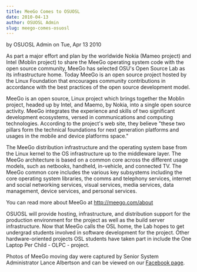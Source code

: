 ```yaml
---
title: MeeGo Comes to OSUOSL
date: 2010-04-13
author: OSUOSL Admin
slug: meego-comes-osuosl
---
```

by OSUOSL Admin on Tue, Apr 13 2010

As part a major effort and plan by the worldwide Nokia (Mameo project) and Intel
(Moblin project) to share the MeeGo operating system code with the open source
community, MeeGo has selected OSU's Open Source Lab as its infrastructure home.
Today MeeGo is an open source project hosted by the Linux Foundation that
encourages community contributions in accordance with the best practices of the
open source development model.

MeeGo is an open source, Linux project which brings together the Moblin project,
headed up by Intel, and Maemo, by Nokia, into a single open source activity.
MeeGo integrates the experience and skills of two significant development
ecosystems, versed in communications and computing technologies. According to
the project's web site, they believe "these two pillars form the technical
foundations for next generation platforms and usages in the mobile and device
platforms space."

The MeeGo distribution infrastructure and the operating system base from the
Linux kernel to the OS infrastructure up to the middleware layer. The MeeGo
architecture is based on a common core across the different usage models, such
as netbooks, handheld, in-vehicle, and connected TV. The MeeGo common core
includes the various key subsystems including the core operating system
libraries, the comms and telephony services, internet and social networking
services, visual services, media services, data management, device services, and
personal services.

You can read more about MeeGo at http://meego.com/about

OSUOSL will provide hosting, infrastructure, and distribution support for the
production environment for the project as well as the build server
infrastructure. Now that MeeGo calls the OSL home, the Lab hopes to get
undergrad students involved in software development for the project. Other
hardware-oriented projects OSL students have taken part in include the One
Laptop Per Child - OLPC - project.

Photos of MeeGo moving day were captured by Senior System Administrator Lance
Albertson and can be viewed on our [Facebook page](http://www.facebook.com/album.php?aid=161139&id=9136692949&ref=mf).


